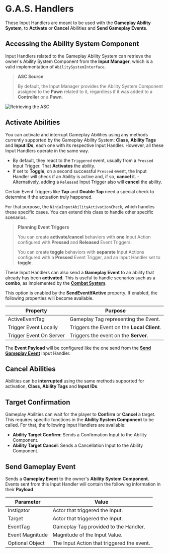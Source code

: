 # G.A.S. Handlers
<primary-label ref="input"/>

These Input Handlers are meant to be used with the **Gameplay Ability System**, to **Activate** or **Cancel** Abilities
and **Send Gameplay Events**.

## Accessing the Ability System Component

Input Handlers related to the Gameplay Ability System can retrieve the owner's Ability System Component from the **Input
Manager**, which is a valid implementation of `AbilitySystemInterface`.

> **ASC Source**
> 
> By default, the Input Manager provides the Ability System Component assigned to the **Pawn** related to it, regardless
> if it was added to a **Controller** or a **Pawn**.

<tabs group="sample">
    <tab title="Blueprint" group-key="bp">
        <img src="ipt_retrieve_asc.png" alt="Retrieving the ASC" thumbnail="true" border-effect="line"/>
    </tab>
    <tab title="C++" group-key="c++">
        <code-block lang="c++" src="ipt_retrieve_asc.cpp"/>
    </tab>
</tabs>

## Activate Abilities

You can activate and interrupt Gameplay Abilities using any methods currently supported by the Gameplay Ability System:
**Class**, **Ability Tags** and **Input IDs**, each one with its respective Input Handler. However, all these Input 
Handlers operate in the same way.

- By default, they react to the `Triggered` event, usually from a `Pressed` Input Trigger. That **Activates** the ability.
- If set to **Toggle**, on a second successful `Pressed` event, the Input Handler will check if an Ability is active and, if so, **cancel** it.
-Alternatively, adding a `Released` Input Trigger also will **cancel** the ability.

Certain Event Triggers like **Tap** and **Double Tap** need a special check to determine if the actuation truly happened.

For that purpose, the `NinjaInputAbilityActivationCheck`, which handles these specific cases. You can extend this class
to handle other specific scenarios.

> **Planning Event Triggers**
>
> You can create **activate/cancel** behaviors with **one** Input Action configured with **Pressed** and **Released** Event Triggers.
>
> You can create **toggle** behaviors with **separate** Input Actions configured with a **Pressed** Event Trigger, and an Input Handler set to **toggle**.

These Input Handlers can also send a **Gameplay Event** to an ability that already has been **activated**. This is useful
to handle scenarios such as a **combo**, as implemented by the **[Combat System](cbt_combos.md)**.

This option is enabled by the **SendEventIfActive** property. If enabled, the following properties will become available.

| Property                | Purpose                                     |
|-------------------------|---------------------------------------------|
| ActiveEventTag          | Gameplay Tag representing the Event.        |
| Trigger Event Locally   | Triggers the Event on the **Local Client**. |
| Trigger Event On Server | Triggers the event on the **Server**.       |

The **Event Payload** will be configured like the one send from the **[Send Gameplay Event](#send-gameplay-event)** Input Handler.

## Cancel Abilities

Abilities can be **interrupted** using the same methods supported for activation, **Class**, **Ability Tags** and 
**Input IDs**.

## Target Confirmation

Gameplay Abilities can wait for the player to **Confirm** or **Cancel** a target. This requires specific functions in 
the **Ability System Component** to be called. For that, the following Input Handlers are available:

- **Ability Target Confirm**: Sends a Confirmation Input to the Ability Component.
- **Ability Target Cancel**: Sends a Cancellation Input to the Ability Component.

## Send Gameplay Event

Sends a **Gameplay Event** to the owner's **Ability System Component**. Events sent from this Input Handler will contain
the following information in their **Payload**

| Parameter       | Value                                      |
|-----------------|--------------------------------------------|
| Instigator      | Actor that triggered the Input.            |
| Target          | Actor that triggered the Input.            |
| EventTag        | Gameplay Tag provided to the Handler.      |
| Event Magnitude | Magnitude of the Input Value.              |
| Optional Object | The Input Action that triggered the event. |